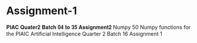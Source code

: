 # Assignment-1
 𝐏𝐈𝐀𝐂 𝐐𝐮𝐚𝐭𝐞𝐫𝟐 𝐁𝐚𝐭𝐜𝐡 𝟎𝟒 𝐭𝐨 𝟑𝟓 𝐀𝐬𝐬𝐢𝐠𝐧𝐦𝐞𝐧𝐭𝟐 Numpy
 50 Numpy functions for the PIAIC Artificial Intelligence Quarter 2 Batch 16 Assignment 1
